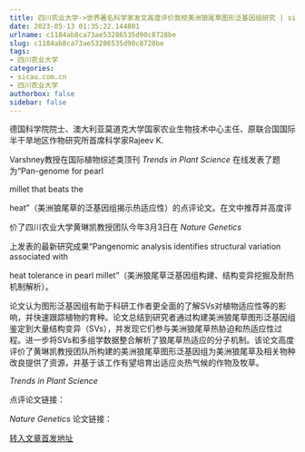 ```yaml
---
title: 四川农业大学->世界著名科学家发文高度评价我校美洲狼尾草图形泛基因组研究 | sicau.com.cn
date: 2023-05-13 01:35:22.144801
urlname: c1184ab8ca73ae53286535d90c8728be
slug: c1184ab8ca73ae53286535d90c8728be
tags: 
- 四川农业大学
categories:
- sicau.com.cn
- 四川农业大学
authorbox: false
sidebar: false
---
```

德国科学院院士、澳大利亚莫道克大学国家农业生物技术中心主任、原联合国国际半干旱地区作物研究所首席科学家Rajeev K.

Varshney教授在国际植物综述类顶刊 _Trends in Plant Science_ 在线发表了题为“Pan-genome for pearl

millet that beats the

heat”（美洲狼尾草的泛基因组揭示热适应性）的点评论文。在文中推荐并高度评
<!--more-->
价了四川农业大学黄琳凯教授团队今年3月3日在 _Nature Genetics_

上发表的最新研究成果“Pangenomic analysis identifies structural variation associated with

heat tolerance in pearl millet”（美洲狼尾草泛基因组构建、结构变异挖掘及耐热机制解析）。  

论文认为图形泛基因组有助于科研工作者更全面的了解SVs对植物适应性等的影响，并快速跟踪植物的育种。论文总结到研究者通过构建美洲狼尾草图形泛基因组鉴定到大量结构变异（SVs），并发现它们参与美洲狼尾草热胁迫和热适应性过程。进一步将SVs和多组学数据整合解析了狼尾草热适应的分子机制。该论文高度评价了黄琳凯教授团队所构建的美洲狼尾草图形泛基因组为美洲狼尾草及相关物种改良提供了资源，并基于该工作有望培育出适应炎热气候的作物及牧草。

_Trends in Plant Science_

点评论文链接：

_Nature Genetics_ 论文链接：



[转入文章首发地址](https://news.sicau.edu.cn/info/1078/72181.htm)